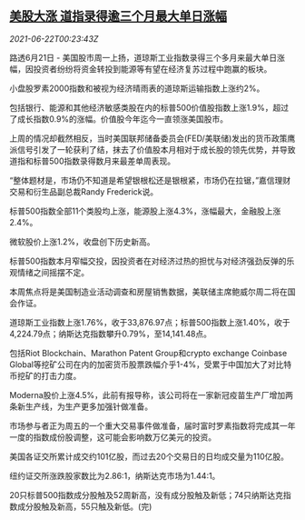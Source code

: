 <!--1624321862000-->
[美股大涨 道指录得逾三个月最大单日涨幅](https://cn.reuters.com/article/usa-stocks-close-0621-mon-idCNKCS2DY012)
------

<div><i>2021-06-22T00:23:43Z</i></div><p>路透6月21日 - 美国股市周一上扬，道琼斯工业指数录得三个多月来最大单日涨幅，因投资者纷纷将资金转投到能源等有望在经济复苏过程中跑赢的板块。</p><p>小盘股罗素2000指数和被视为经济晴雨表的道琼斯运输指数上涨约2%。</p><p>包括银行、能源和其他经济敏感类股在内的标普500价值股指数上涨1.9%，超过了成长指数0.9%的涨幅。价值股今年迄今一直领涨美国股市。</p><p>上周的情况却截然相反，当时美国联邦储备委员会(FED/美联储)发出的货币政策鹰派信号引发了一轮获利了结，抹去了价值股本月相对于成长股的领先优势，并导致道指和标普500指数录得数月来最差单周表现。</p><p>“整体题材是，市场仍不知道是希望银根松还是银根紧，市场仍在拉锯，”嘉信理财交易和衍生品副总裁Randy Frederick说。</p><p>标普500指数全部11个类股均上涨，能源股上涨4.3%，涨幅最大，金融股上涨2.4%。</p><p>微软股价上涨1.2%，收盘创下历史新高。</p><p>标普500指数本月窄幅交投，因投资者在对经济过热的担忧与对经济强劲反弹的乐观情绪之间摇摆不定。</p><p>本周焦点将是美国制造业活动调查和房屋销售数据，美联储主席鲍威尔周二将在国会作证。</p><p>道琼斯工业指数上涨1.76%，收于33,876.97点；标普500指数上涨1.40%，收于4,224.79点；纳斯达克指数攀升0.79%，至14,141.48点。</p><p>包括Riot Blockchain、Marathon Patent Group和crypto exchange Coinbase Global等挖矿公司在内的加密货币股票跌幅介乎1-4%，受累于中国加大了对比特币挖矿的打击力度。</p><p>Moderna股价上涨4.5%，此前有报导称，该公司将在一家新冠疫苗生产厂增加两条新生产线，为生产更多加强针做准备。</p><p>市场参与者正为周五的一个重大交易事件做准备，届时富时罗素指数将完成其一年一度的指数成份股调整，这可能会影响数万亿美元的投资。</p><p>美国各证交所累计成交约101亿股，而过去20个交易日的日均成交量为110亿股。</p><p>纽约证交所涨跌股家数比为2.86:1，纳斯达克市场为1.44:1。</p><p>20只标普500指数成分股触及52周新高，没有成分股触及新低；74只纳斯达克指数成分股触及新高，55只触及新低。(完)</p>
